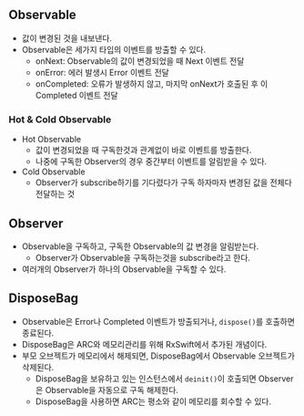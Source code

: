 ## Observable
- 값이 변경된 것을 내보낸다.
- Observable은 세가지 타입의 이벤트를 방출할 수 있다. 
    - onNext: Observable의 값이 변경되었을 때 Next 이벤트 전달
    - onError: 에러 발생시 Error 이벤트 전달
    - onCompleted: 오류가 발생하지 않고, 마지막 onNext가 호출된 후 이 Completed 이벤트 전달

### Hot & Cold Observable
- Hot Observable
    - 값이 변경되었을 때 구독한것과 관계없이 바로 이벤트를 방출한다.
    - 나중에 구독한 Observer의 경우 중간부터 이벤트를 알림받을 수 있다.
- Cold Observable
    - Observer가 subscribe하기를 기다렸다가 구독 하자마자 변경된 값을 전체다 전달하는 것

## Observer
- Observable을 구독하고, 구독한 Observable의 값 변경을 알림받는다.
    - Observer가 Observable을 구독하는것을 subscribe라고 한다.
- 여러개의 Observer가 하나의 Observable을 구독할 수 있다.

## DisposeBag
- Observable은 Error나 Completed 이벤트가 방출되거나, ```dispose()```를 호출하면 종료된다.
- DisposeBag은 ARC와 메모리관리를 위해 RxSwift에서 추가된 개념이다. 
- 부모 오브젝트가 메모리에서 해제되면, DisposeBag에서 Observable 오브젝트가 삭제된다.
    - DisposeBag을 보유하고 있는 인스턴스에서 ```deinit()```이 호출되면 Observer은 Observable을 자동으로 구독 해제한다.
    - DisposeBag을 사용하면 ARC는 평소와 같이 메모리를 회수할 수 있다.
